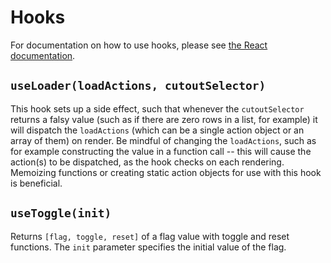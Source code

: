 # Hooks

For documentation on how to use hooks, please see [the React documentation](https://reactjs.org/docs/hooks-intro.html).

## `useLoader(loadActions, cutoutSelector)`

This hook sets up a side effect, such that whenever the `cutoutSelector` returns a falsy value (such as if there are zero rows in a list, for example) it will dispatch the `loadActions` (which can be a single action object or an array of them) on render. Be mindful of changing the `loadActions`, such as for example constructing the value in a function call -- this will cause the action(s) to be dispatched, as the hook checks on each rendering. Memoizing functions or creating static action objects for use with this hook is beneficial.

## `useToggle(init)`

Returns `[flag, toggle, reset]` of a flag value with toggle and reset functions. The `init` parameter specifies the initial value of the flag.
